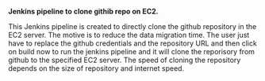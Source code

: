 **Jenkins pipeline to clone githib repo on EC2.**

This Jenkins pipeline is created to directly clone the github repository in the EC2 server. 
The motive is to reduce the data migration time.
The user just have to replace the github credentials and the repository URL and then click on build now to run the jenkins pipeline and it will clone the reporisory from github to the specified EC2 server.
The speed of cloning the repository depends on the size of repository and internet speed.
